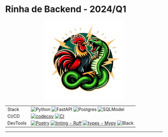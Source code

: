 # Rinha de Backend - 2024/Q1

<div align="center">

<img src="https://github.com/kalelmartinho/rinha-backend-2024-q1-fastapi/blob/master/docs/assets/rinhapy.png" alt="Logo Rinha de Backend Python" width="256" role="img">


| | |
| --- | --- |
| Stack | ![Python](https://img.shields.io/badge/python-3670A0?style=flat&logo=python&logoColor=ffdd54) ![FastAPI](https://img.shields.io/badge/FastAPI-005571?style=flat&logo=fastapi) ![Postgres](https://img.shields.io/badge/postgres-%23316192.svg?style=flat&logo=postgresql&logoColor=white) ![SQLModel](https://img.shields.io/badge/SQLModel%20-darkorchid?style=flat&link=com) |
| CI/CD | [![codecov](https://codecov.io/gh/kalelmartinho/rinha-backend-2024-q1-fastapi/graph/badge.svg?token=JMoe966pXm)](https://codecov.io/gh/kalelmartinho/rinha-backend-2024-q1-fastapi) [![CI](https://github.com/kalelmartinho/rinha-backend-2024-q1-fastapi/actions/workflows/testes-rinha.yml/badge.svg)](https://github.com/kalelmartinho/rinha-backend-2024-q1-fastapi/actions/workflows/testes-rinha.yml) |
| DevTools | [![Poetry](https://img.shields.io/endpoint?url=https://python-poetry.org/badge/v0.json)](https://python-poetry.org/) [![linting - Ruff](https://img.shields.io/endpoint?url=https://raw.githubusercontent.com/astral-sh/ruff/main/assets/badge/v2.json)](https://github.com/astral-sh/ruff) [![types - Mypy](https://img.shields.io/badge/types-Mypy-blue.svg)](https://github.com/python/mypy) ![Black](https://img.shields.io/badge/code%20style-black-black?style=flat) |

</div>

-----
